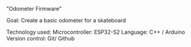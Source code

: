 "Odometer Firmware" 

Goal: Create a basic odometer for a skateboard

Technology used:
Microcontroller: ESP32-S2
Language: C++ / Arduino
Version control: Git/ Github
